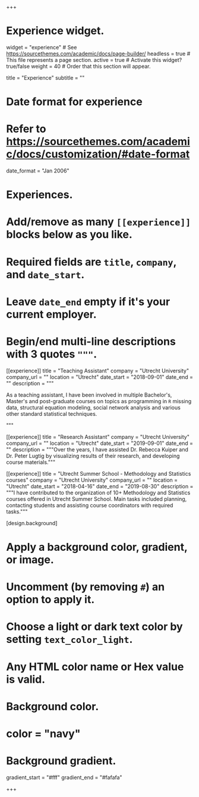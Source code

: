 +++
# Experience widget.
widget = "experience"  # See https://sourcethemes.com/academic/docs/page-builder/
headless = true  # This file represents a page section.
active = true  # Activate this widget? true/false
weight = 40  # Order that this section will appear.

title = "Experience"
subtitle = ""

# Date format for experience
#   Refer to https://sourcethemes.com/academic/docs/customization/#date-format
date_format = "Jan 2006"

# Experiences.
#   Add/remove as many `[[experience]]` blocks below as you like.
#   Required fields are `title`, `company`, and `date_start`.
#   Leave `date_end` empty if it's your current employer.
#   Begin/end multi-line descriptions with 3 quotes `"""`.
[[experience]]
  title = "Teaching Assistant"
  company = "Utrecht University"
  company_url = ""
  location = "Utrecht"
  date_start = "2018-09-01"
  date_end = ""
  description = """
  
  As a teaching assistant, I have been involved in multiple Bachelor's, Master's and post-graduate courses on topics as programming in `R` missing data, structural equation modeling, social network analysis and various other standard statistical techniques.
  
  """

[[experience]]
  title = "Research Assistant"
  company = "Utrecht University"
  company_url = ""
  location = "Utrecht"
  date_start = "2019-09-01"
  date_end = ""
  description = """Over the years, I have assisted Dr. Rebecca Kuiper and Dr. Peter Lugtig by visualizing results of their research, and developing course materials."""
  
[[experience]]
  title = "Utrecht Summer School - Methodology and Statistics courses"
  company = "Utrecht University"
  company_url = ""
  location = "Utrecht"
  date_start = "2018-04-16"
  date_end = "2019-08-30"
  description = """I have contributed to the organization of 10+ Methodology and Statistics courses offered in Utrecht Summer School. Main tasks included planning, contacting students and assisting course coordinators with required tasks."""
  
[design.background]
  # Apply a background color, gradient, or image.
  #   Uncomment (by removing `#`) an option to apply it.
  #   Choose a light or dark text color by setting `text_color_light`.
  #   Any HTML color name or Hex value is valid.

  # Background color.
  # color = "navy"
  
  # Background gradient.
  gradient_start = "#fff"
  gradient_end = "#fafafa"

+++

